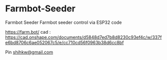 # Farmbot-Seeder
Farmbot Seeder
Farmbot seeder control via ESP32 code



https://farm.bot/
cad : https://cad.onshape.com/documents/d5848d7ed7b8d8230c93ef4c/w/337fe6bd8706c6ae052067c5/e/cc710cd56f0963b38d6cc8bf



Pin
shihkw@gmail.com
